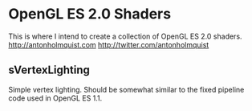 OpenGL ES 2.0 Shaders
=============

This is where I intend to create a collection of OpenGL ES 2.0 shaders.
http://antonholmquist.com
http://twitter.com/antonholmquist

sVertexLighting
-------
Simple vertex lighting. Should be somewhat similar to the fixed pipeline code used in OpenGL ES 1.1.
